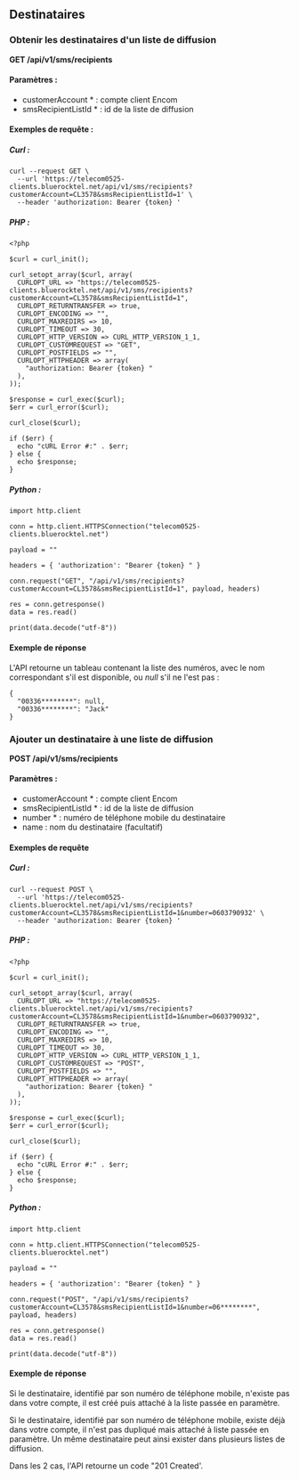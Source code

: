 ## Destinataires

### Obtenir les destinataires d'un liste de diffusion

**GET /api/v1/sms/recipients**

#### Paramètres :

- customerAccount * : compte client Encom
- smsRecipientListId * : id de la liste de diffusion

#### Exemples de requête :

##### Curl :

```
curl --request GET \
  --url 'https://telecom0525-clients.bluerocktel.net/api/v1/sms/recipients?customerAccount=CL3578&smsRecipientListId=1' \
  --header 'authorization: Bearer {token} '
```

##### PHP :

```
<?php

$curl = curl_init();

curl_setopt_array($curl, array(
  CURLOPT_URL => "https://telecom0525-clients.bluerocktel.net/api/v1/sms/recipients?customerAccount=CL3578&smsRecipientListId=1",
  CURLOPT_RETURNTRANSFER => true,
  CURLOPT_ENCODING => "",
  CURLOPT_MAXREDIRS => 10,
  CURLOPT_TIMEOUT => 30,
  CURLOPT_HTTP_VERSION => CURL_HTTP_VERSION_1_1,
  CURLOPT_CUSTOMREQUEST => "GET",
  CURLOPT_POSTFIELDS => "",
  CURLOPT_HTTPHEADER => array(
    "authorization: Bearer {token} "
  ),
));

$response = curl_exec($curl);
$err = curl_error($curl);

curl_close($curl);

if ($err) {
  echo "cURL Error #:" . $err;
} else {
  echo $response;
}
```

##### Python :

```
import http.client

conn = http.client.HTTPSConnection("telecom0525-clients.bluerocktel.net")

payload = ""

headers = { 'authorization': "Bearer {token} " }

conn.request("GET", "/api/v1/sms/recipients?customerAccount=CL3578&smsRecipientListId=1", payload, headers)

res = conn.getresponse()
data = res.read()

print(data.decode("utf-8"))
```

#### Exemple de réponse

L'API retourne un tableau contenant la liste des numéros, avec le nom correspondant s'il est disponible, ou *null* s'il ne l'est pas :

```
{
  "00336********": null,
  "00336********": "Jack"
}
```

### Ajouter un destinataire à une liste de diffusion

**POST /api/v1/sms/recipients**

#### Paramètres :

- customerAccount * : compte client Encom
- smsRecipientListId * : id de la liste de diffusion
- number * : numéro de téléphone mobile du destinataire
- name : nom du destinataire (facultatif)

#### Exemples de requête

##### Curl :

```
curl --request POST \
  --url 'https://telecom0525-clients.bluerocktel.net/api/v1/sms/recipients?customerAccount=CL3578&smsRecipientListId=1&number=0603790932' \
  --header 'authorization: Bearer {token} '
```
##### PHP : 

```
<?php

$curl = curl_init();

curl_setopt_array($curl, array(
  CURLOPT_URL => "https://telecom0525-clients.bluerocktel.net/api/v1/sms/recipients?customerAccount=CL3578&smsRecipientListId=1&number=0603790932",
  CURLOPT_RETURNTRANSFER => true,
  CURLOPT_ENCODING => "",
  CURLOPT_MAXREDIRS => 10,
  CURLOPT_TIMEOUT => 30,
  CURLOPT_HTTP_VERSION => CURL_HTTP_VERSION_1_1,
  CURLOPT_CUSTOMREQUEST => "POST",
  CURLOPT_POSTFIELDS => "",
  CURLOPT_HTTPHEADER => array(
    "authorization: Bearer {token} "
  ),
));

$response = curl_exec($curl);
$err = curl_error($curl);

curl_close($curl);

if ($err) {
  echo "cURL Error #:" . $err;
} else {
  echo $response;
}
```

##### Python :

```
import http.client

conn = http.client.HTTPSConnection("telecom0525-clients.bluerocktel.net")

payload = ""

headers = { 'authorization': "Bearer {token} " }

conn.request("POST", "/api/v1/sms/recipients?customerAccount=CL3578&smsRecipientListId=1&number=06********", payload, headers)

res = conn.getresponse()
data = res.read()

print(data.decode("utf-8"))
```

#### Exemple de réponse

Si le destinataire, identifié par son numéro de téléphone mobile, n'existe pas dans votre compte, il est créé puis attaché à la liste passée en paramètre.

Si le destinataire, identifié par son numéro de téléphone mobile, existe déjà dans votre compte, il n'est pas dupliqué mais attaché à liste passée en paramètre. Un même destinataire peut ainsi exister dans plusieurs listes de diffusion.

Dans les 2 cas, l'API retourne un code "201 Created'.